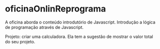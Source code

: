 # oficinaOnlinReprograma

 A oficina aborda o conteúdo introdutório de Javascript. 
  Introdução a lógica de programação através de Javascript.

Projeto: criar uma calculadora. Ela tem a sugestão de mostrar o valor total do seu projeto.

